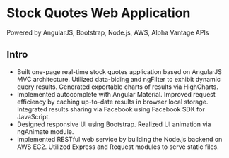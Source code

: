 # Stock Quotes Web Application
Powered by AngularJS, Bootstrap, Node.js, AWS, Alpha Vantage APIs
## Intro
- Built one-page real-time stock quotes application based on AngularJS MVC architecture. Utilized data-biding and ngFilter to exhibit dynamic query results. Generated exportable charts of results via HighCharts.- Implemented autocomplete with Angular Material. Improved request efficiency by caching up-to-date results in browser local storage. Integrated results sharing via Facebook using Facebook SDK for JavaScript.- Designed responsive UI using Bootstrap. Realized UI animation via ngAnimate module.- Implemented RESTful web service by building the Node.js backend on AWS EC2. Utilized Express and Request modules to serve static files.